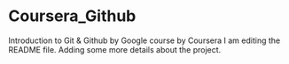 # Coursera_Github
Introduction to Git &amp; Github by Google course by Coursera
I am editing the README file. Adding some more details about the project.
